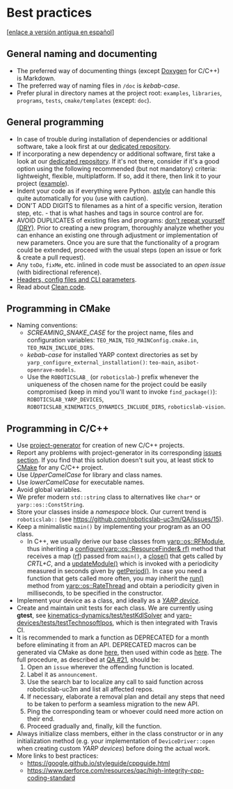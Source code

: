 # Best practices

\[[enlace a versión antigua en español](es/best-practices.md)\]

## General naming and documenting
* The preferred way of documenting things (except [Doxygen](http://www.doxygen.org) for C/C++) is Markdown.
* The preferred way of naming files in `/doc` is _kebab-case_.
* Prefer plural in directory names at the project root: `examples`, `libraries`, `programs`, `tests`, `cmake/templates` (except: `doc`).

## General programming
* In case of trouble during installation of dependencies or additional software, take a look first at our [dedicated repository](https://www.gitbook.com/book/roboticslab-uc3m/installation-guides/details).
* If incorporating a new dependency or additional software, first take a look at our [dedicated repository](https://www.gitbook.com/book/roboticslab-uc3m/installation-guides/details). If it's not there, consider if it's a good option using the following recommended (but not mandatory) criteria: lightweight, flexible, multiplatform. If so, add it there, then link it to your project ([example](5182f9f475e229acea4cca1130be57489fd6b0f7)).
* Indent your code as if everything were Python. [astyle](http://astyle.sourceforge.net/) can handle this quite automatically for you \(use with caution\).
* DON'T ADD DIGITS to filenames as a hint of a specific version, iteration step, etc. - that is what hashes and tags in source control are for.
* AVOID DUPLICATES of existing files and programs: [don't repeat yourself (DRY)](https://en.wikipedia.org/wiki/Don%27t_repeat_yourself). Prior to creating a new program, thoroughly analyze whether you can enhance an existing one through adjustment or implementation of new parameters. Once you are sure that the functionality of a program could be extended, proceed with the usual steps \(open an issue or fork & create a pull request\).
* Any `toDo`, `fixMe`, etc. inlined in code must be associated to an _open issue_ \(with bidirectional reference\).
* [Headers, config files and CLI parameters](https://github.com/roboticslab-uc3m/asibot-main/blob/develop/doc/asibot-post-install.md#changing-parameters).
* Read about [Clean code](https://www.google.es/search?q=cleancode).

## Programming in CMake
* Naming conventions:
  * *SCREAMING\_SNAKE\_CASE* for the project name, files and configuration variables: `TEO_MAIN`, `TEO_MAINConfig.cmake.in`, `TEO_MAIN_INCLUDE_DIRS`.
  * *kebab-case* for installed YARP context directories as set by `yarp_configure_external_installation()`: `teo-main`, `asibot-openrave-models`.
  * Use the `ROBOTICSLAB_` (or `roboticslab-`) prefix whenever the uniqueness of the chosen name for the project could be easily compromised (keep in mind you'll want to invoke `find_package()`): `ROBOTICSLAB_YARP_DEVICES`, `ROBOTICSLAB_KINEMATICS_DYNAMICS_INCLUDE_DIRS`, `roboticslab-vision`.

## Programming in C/C++
* Use [project-generator](https://github.com/roboticslab-uc3m/project-generator) for creation of new C/C++ projects.
* Report any problems with project-generator in its corresponding [issues section](https://github.com/roboticslab-uc3m/project-generator/issues). If you find that this solution doesn't suit you, at least stick to [CMake](http://asrob.uc3m.es/index.php/Tutorial_CMake) for any C/C++ project.
* Use _UpperCamelCase_ for library and class names.
* Use _lowerCamelCase_ for executable names.
* Avoid global variables.
* We prefer modern `std::string` class to alternatives like `char*` or `yarp::os::ConstString`.
* Store your classes inside a _namespace_ block. Our current trend is `roboticslab::` (see https://github.com/roboticslab-uc3m/QA/issues/15).
* Keep a minimalistic `main()` by implementing your program as an OO class.
  * In C++, we usually derive our base classes from [yarp::os::RFModule](http://www.yarp.it/classyarp_1_1os_1_1RFModule.html), thus inheriting a [configure\(yarp::os::ResourceFinder& rf\)](http://www.yarp.it/classyarp_1_1os_1_1RFModule.html#a6c3880961b00b0a7eb527d62214169b7) method that receives a map \([rf](http://www.yarp.it/classyarp_1_1os_1_1ResourceFinder.html)\) passed from `main()`, a [close\(\)](http://www.yarp.it/classyarp_1_1os_1_1RFModule.html#a58ce26fc6fdcb6eb4af8e8dc678e095e) that gets called by _CRTL+C_, and a [updateModule\(\)](http://www.yarp.it/classyarp_1_1os_1_1RFModule.html#a37ee5baa17ce243458a1dff209e878b7) which is invoked with a periodicity measured in seconds given by [getPeriod\(\)](http://www.yarp.it/classyarp_1_1os_1_1RFModule.html#ace2fdadde1a2690f274079fabd6420d2). In case you need a function that gets called more often, you may inherit the [run\(\)](http://www.yarp.it/classyarp_1_1os_1_1RateThread.html#ac3c97e766733b41a45c799aa0c05598f) method from [yarp::os::RateThread](http://www.yarp.it/classyarp_1_1os_1_1RateThread.html) and obtain a periodicity given in milliseconds, to be specified in the constructor.
* Implement your device as a class, and ideally as a [_YARP device_](http://asrob.uc3m.es/index.php/Tutorial_yarp_devices).
* Create and maintain unit tests for each class. We are currently using **gtest**, see [kinematics-dynamics/test/testKdlSolver](https://github.com/roboticslab-uc3m/kinematics-dynamics/tree/develop/test/testKdlSolver.cpp) and [yarp-devices/tests/testTechnosoftIpos](https://github.com/roboticslab-uc3m/yarp-devices/tree/develop/tests/testTechnosoftIpos/testTechnosoftIpos.cpp), which is then integrated with Travis CI.
* It is recommended to mark a function as DEPRECATED for a month before eliminating it from an API. DEPRECATED macros can be generated via CMake as done [here](https://github.com/roboticslab-uc3m/kinematics-dynamics/blob/21f2dde2a38f1d0c1c93703d3619e34c14c3bfcd/CMakeLists.txt#L110-L118), then used within code as [here](https://github.com/roboticslab-uc3m/kinematics-dynamics/blob/21f2dde2a38f1d0c1c93703d3619e34c14c3bfcd/libraries/TeoYarp/ICartesianSolver.h#L29-L33). The full procedure, as described at [QA #21](https://github.com/roboticslab-uc3m/QA/issues/21), should be:
  1. Open an `issue` wherever the offending function is located.
  1. Label it as `announcement`.
  1. Use the search bar to localize any call to said function across roboticslab-uc3m and list all affected repos.
  1. If necessary, elaborate a removal plan and detail any steps that need to be taken to perform a seamless migration to the new API.
  1. Ping the corresponding team or whoever could need more action on their end.
  1. Proceed gradually and, finally, kill the function.
* Always initialize class members, either in the class constructor or in any initialization method (e.g. your implementation of `DeviceDriver::open` when creating custom _YARP devices_) before doing the actual work.
* More links to best practices:
   * https://google.github.io/styleguide/cppguide.html
   * https://www.perforce.com/resources/qac/high-integrity-cpp-coding-standard
